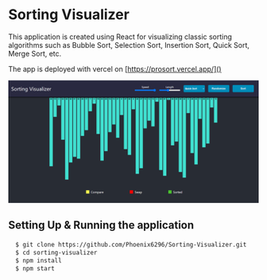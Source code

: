 # Sorting Visualizer

This application is created using React for visualizing classic sorting algorithms such as Bubble Sort, Selection Sort, Insertion Sort, Quick Sort, Merge Sort, etc.

The app is deployed with vercel on [https://prosort.vercel.app/]()

![](/public/sv.png)

## Setting Up & Running the application

```
  $ git clone https://github.com/Phoenix6296/Sorting-Visualizer.git
  $ cd sorting-visualizer
  $ npm install
  $ npm start
```
